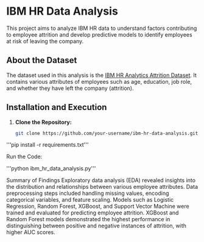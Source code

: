# IBM HR Data Analysis

This project aims to analyze IBM HR data to understand factors contributing to employee attrition and develop predictive models to identify employees at risk of leaving the company.

## About the Dataset
The dataset used in this analysis is the [IBM HR Analytics Attrition Dataset](https://www.kaggle.com/datasets/pavansubhasht/ibm-hr-analytics-attrition-dataset). It contains various attributes of employees such as age, education, job role, and whether they have left the company (attrition).

## Installation and Execution
1. **Clone the Repository:**
   ```bash
   git clone https://github.com/your-username/ibm-hr-data-analysis.git```


'''pip install -r requirements.txt'''

Run the Code:

'''python ibm_hr_data_analysis.py'''

Summary of Findings
Exploratory data analysis (EDA) revealed insights into the distribution and relationships between various employee attributes.
Data preprocessing steps included handling missing values, encoding categorical variables, and feature scaling.
Models such as Logistic Regression, Random Forest, XGBoost, and Support Vector Machine were trained and evaluated for predicting employee attrition.
XGBoost and Random Forest models demonstrated the highest performance in distinguishing between positive and negative instances of attrition, with higher AUC scores.
